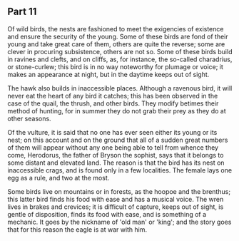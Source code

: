 ## Part 11

Of wild birds, the nests are fashioned to meet the exigencies of existence and ensure the security of the young.
Some of these birds are fond of their young and take great care of them, others are quite the reverse; some are clever in procuring subsistence, others are not so.
Some of these birds build in ravines and clefts, and on cliffs, as, for instance, the so-called charadrius, or stone-curlew; this bird is in no way noteworthy for plumage or voice; it makes an appearance at night, but in the daytime keeps out of sight.

The hawk also builds in inaccessible places.
Although a ravenous bird, it will never eat the heart of any bird it catches; this has been observed in the case of the quail, the thrush, and other birds.
They modify betimes their method of hunting, for in summer they do not grab their prey as they do at other seasons.

Of the vulture, it is said that no one has ever seen either its young or its nest; on this account and on the ground that all of a sudden great numbers of them will appear without any one being able to tell from whence they come, Herodorus, the father of Bryson the sophist, says that it belongs to some distant and elevated land.
The reason is that the bird has its nest on inaccessible crags, and is found only in a few localities.
The female lays one egg as a rule, and two at the most.

Some birds live on mountains or in forests, as the hoopoe and the brenthus; this latter bird finds his food with ease and has a musical voice.
The wren lives in brakes and crevices; it is difficult of capture, keeps out of sight, is gentle of disposition, finds its food with ease, and is something of a mechanic.
It goes by the nickname of 'old man' or 'king'; and the story goes that for this reason the eagle is at war with him.

